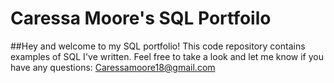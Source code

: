# Caressa Moore's SQL Portfoilo

##Hey and welcome to my SQL portfolio! This code repository contains examples of SQL I've written. Feel free to take a look and let me know if you have any questions:
Caressamoore18@gmail.com
